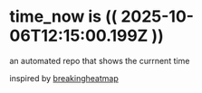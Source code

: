 # time_now is (( 2025-10-06T12:15:00.199Z ))

an automated repo that shows the currnent time

inspired by [breakingheatmap](https://github.com/breakingheatmap/breakingheatmap)